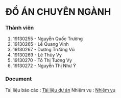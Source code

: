 # ĐỒ ÁN CHUYÊN NGÀNH

### Thành viên
1. 19130255 - Nguyễn Quốc Trường  
2. 19130265 - Lê Quang Vinh
3. 19130267 - Dương Trường Vũ
4. 19130269 - Lê Thùy Vy
5. 19130270 - Tô Thị Tường Vy
6. 19130272 - Nguyễn Thị Như Ý


### Document
Tài liệu báo cáo : [Tài liệu dự án](https://docs.google.com/document/d/1ZjqLbDLy1h-r35Vldo6q48lGvM-aIo32/edit?usp=share_link&ouid=118296750039615971151&rtpof=true&sd=true)
Nhiệm vụ : [Nhiệm vụ](https://docs.google.com/spreadsheets/d/1F_ypC0Q0onUH1-iE7ReRArNh2eY7F-YO/edit?usp=share_link&ouid=118296750039615971151&rtpof=true&sd=true)